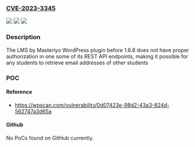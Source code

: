 ### [CVE-2023-3345](https://cve.mitre.org/cgi-bin/cvename.cgi?name=CVE-2023-3345)
![](https://img.shields.io/static/v1?label=Product&message=LMS%20by%20Masteriyo&color=blue)
![](https://img.shields.io/static/v1?label=Version&message=0%3C%201.6.8%20&color=brighgreen)
![](https://img.shields.io/static/v1?label=Vulnerability&message=CWE-863%20Incorrect%20Authorization&color=brighgreen)

### Description

The LMS by Masteriyo WordPress plugin before 1.6.8 does not have proper authorization in one some of its REST API endpoints, making it possible for any students to retrieve email addresses of other students

### POC

#### Reference
- https://wpscan.com/vulnerability/0d07423e-98d2-43a3-824d-562747a3d65a

#### Github
No PoCs found on GitHub currently.

